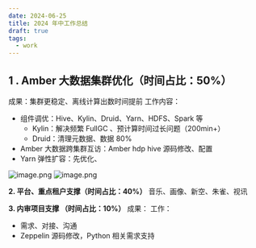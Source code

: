 ```yaml
---
date: 2024-06-25
title: 2024 年中工作总结
draft: true
tags:
  - work
---
```

## 1 . Amber 大数据集群优化（时间占比：50%）
成果：集群更稳定、离线计算出数时间提前
工作内容：
- 组件调优：Hive、Kylin、Druid、Yarn、HDFS、Spark 等
	- Kylin：解决频繁 FullGC 、预计算时间过长问题（200min+）
	- Druid：清理元数据、数据 80%
- Amber 大数据跨集群互访：Amber hdp hive 源码修改、配置
- Yarn 弹性扩容：先优化、

![image.png](https://cdn.jsdelivr.net/gh/goby-ao/picgo@main/img/20240625115124.png)
![image.png](https://cdn.jsdelivr.net/gh/goby-ao/picgo@main/img/20240625115205.png)


**2. 平台、重点租户支撑（时间占比：40%）**
音乐、画像、新空、朱雀、视讯

**3. 内审项目支撑 （时间占比：10%）**
成果：
工作：
- 需求、对接、沟通
- Zeppelin 源码修改，Python 相关需求支持
